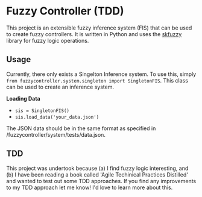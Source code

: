 # Fuzzy Controller (TDD)

This project is an extensible fuzzy inference system (FIS) that can be used to create fuzzy controllers. It is written in Python and uses the [skfuzzy](https://github.com/scikit-fuzzy/scikit-fuzzy) library for fuzzy logic operations.

## Usage

Currently, there only exists a Singelton Inference system. To use this, simply ```from fuzzycontroller.system.singleton import SingletonFIS```. This class can be used to create an inference system.

**Loading Data**

  - ```sis = SingletonFIS()```
  - ```sis.load_data('your_data.json')```

The JSON data should be in the same format as specified in /fuzzycontroller/system/tests/data.json.

## TDD

This project was undertook because (a) I find fuzzy logic interesting, and (b) I have been reading a book called 'Agile Techinical Practices Distilled' and wanted to test out some TDD approaches. If you find any improvements to my TDD approach let me know! I'd love to learn more about this.
